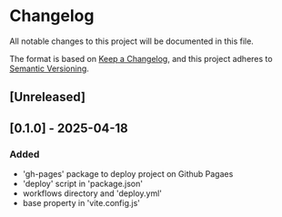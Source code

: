 # Changelog

All notable changes to this project will be documented in this file.

The format is based on [Keep a Changelog](https://keepachangelog.com/en/1.1.0/),
and this project adheres to [Semantic Versioning](https://semver.org/spec/v2.0.0.html).

## [Unreleased]

## [0.1.0] - 2025-04-18

### Added

- 'gh-pages' package to deploy project on Github Pagaes
- 'deploy' script in 'package.json'
- workflows directory and 'deploy.yml'
- base property in 'vite.config.js'
